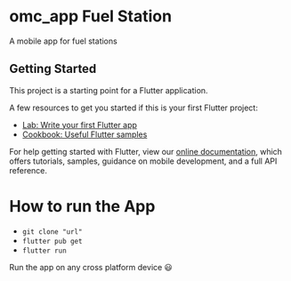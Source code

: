 # omc_app Fuel Station
A mobile app for fuel stations

## Getting Started

This project is a starting point for a Flutter application.

A few resources to get you started if this is your first Flutter project:

- [Lab: Write your first Flutter app](https://flutter.dev/docs/get-started/codelab)
- [Cookbook: Useful Flutter samples](https://flutter.dev/docs/cookbook)

For help getting started with Flutter, view our
[online documentation](https://flutter.dev/docs), which offers tutorials,
samples, guidance on mobile development, and a full API reference.


# How to run the App
- ```git clone "url"```
- ```flutter pub get```
- ```flutter run``` 

Run the app on any cross platform device 😃
